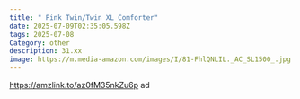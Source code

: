 ```yaml
---
title: " Pink Twin/Twin XL Comforter"
date: 2025-07-09T02:35:05.598Z
tags: 2025-07-08
Category: other
description: 31.xx
image: https://m.media-amazon.com/images/I/81-FhlQNLIL._AC_SL1500_.jpg
---
```

https://amzlink.to/az0fM35nkZu6p     ad